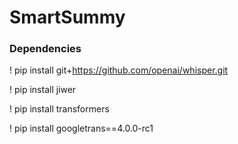 # SmartSummy

### Dependencies

! pip install git+https://github.com/openai/whisper.git

! pip install jiwer

! pip install transformers

! pip install googletrans==4.0.0-rc1
